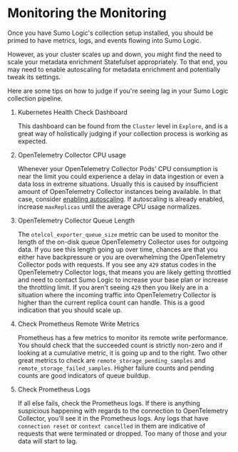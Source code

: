 # Monitoring the Monitoring

Once you have Sumo Logic's collection setup installed, you should be primed
to have metrics, logs, and events flowing into Sumo Logic.

However, as your cluster scales up and down, you might find the need to scale
your metadata enrichment Statefulset appropriately. To that end, you may need to
enable autoscaling for metadata enrichment and potentially tweak its settings.

Here are some tips on how to judge if you're seeing lag in your Sumo Logic collection
pipeline.

1. Kubernetes Health Check Dashboard

    This dashboard can be found from the `Cluster` level in `Explore`, and is a great way
    of holistically judging if your collection process is working as expected.

1. OpenTelemetry Collector CPU usage

    Whenever your OpenTelemetry Collector Pods' CPU consumption is near the limit you could experience
    a delay in data ingestion or even a data loss in extreme situations. Usually this is
    caused by insufficient amount of OpenTelemetry Collector instances being available. In
    that case, consider [enabling autoscaling](./best-practices.md#opentelemetry-collector-autoscaling).
    If autoscaling is already enabled, increase `maxReplicas` until the average CPU usage normalizes.

1. OpenTelemetry Collector Queue Length

    The `otelcol_exporter_queue_size` metric can be used to monitor the length of the on-disk
    queue OpenTelemetry Collector uses for outgoing data.
    If you see this length going up over time, chances are that you either have backpressure
    or you are overwhelming the OpenTelemetry Collector pods with requests.
    If you see any `429` status codes in the OpenTelemetry Collector logs, that means you are likely
    getting throttled and need to contact Sumo Logic to increase your base plan
    or increase the throttling limit.
    If you aren't seeing `429` then you likely are in a situation where the incoming traffic
    into OpenTelemetry Collector is higher than the current replica count can handle.
    This is a good indication that you should scale up.

1. Check Prometheus Remote Write Metrics

    Prometheus has a few metrics to monitor its remote write performance.
    You should check that the succeeded count is strictly non-zero and if looking at
    a cumulative metric, it is going up and to the right.
    Two other great metrics to check are `remote_storage_pending_samples` and `remote_storage_failed_samples`.
    Higher failure counts and pending counts are good indicators of queue buildup.

1. Check Prometheus Logs

    If all else fails, check the Prometheus logs.
    If there is anything suspicious happening with regards to the connection to OpenTelemetry Collector,
    you'll see it in the Prometheus logs.
    Any logs that have `connection reset` or `context cancelled` in them are indicative
    of requests that were terminated or dropped.
    Too many of those and your data will start to lag.
